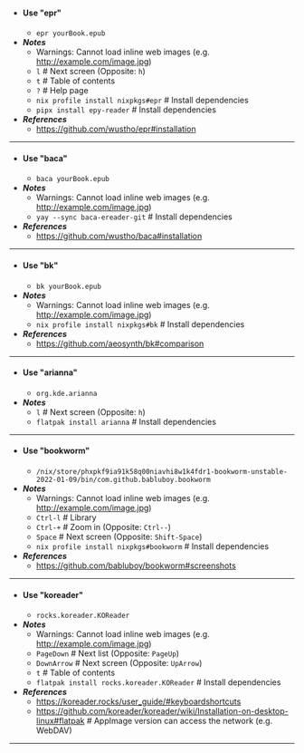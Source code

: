 - #### Use "epr"
    - `epr yourBook.epub`
- ***Notes***
    - Warnings: Cannot load inline web images (e.g. http://example.com/image.jpg)
    - `l` # Next screen (Opposite: `h`)
    - `t` # Table of contents
    - `?` # Help page
    - `nix profile install nixpkgs#epr` # Install dependencies
    - `pipx install epy-reader` # Install dependencies
- ***References***
    - https://github.com/wustho/epr#installation
- ---
- #### Use "baca"
    - `baca yourBook.epub`
- ***Notes***
    - Warnings: Cannot load inline web images (e.g. http://example.com/image.jpg)
    - `yay --sync baca-ereader-git` # Install dependencies
- ***References***
    - https://github.com/wustho/baca#installation
- ---
- #### Use "bk"
    - `bk yourBook.epub`
- ***Notes***
    - Warnings: Cannot load inline web images (e.g. http://example.com/image.jpg)
    - `nix profile install nixpkgs#bk` # Install dependencies
- ***References***
    - https://github.com/aeosynth/bk#comparison
- ---
- #### Use "arianna"
    - `org.kde.arianna`
- ***Notes***
    - `l` # Next screen (Opposite: `h`)
    - `flatpak install arianna` # Install dependencies
- ---
- #### Use "bookworm"
    - `/nix/store/phxpkf9ia91k58q00niavhi8w1k4fdr1-bookworm-unstable-2022-01-09/bin/com.github.babluboy.bookworm`
- ***Notes***
    - Warnings: Cannot load inline web images (e.g. http://example.com/image.jpg)
    - `Ctrl-l` # Library
    - `Ctrl-+` # Zoom in (Opposite: `Ctrl--`)
    - `Space` # Next screen (Opposite: `Shift-Space`)
    - `nix profile install nixpkgs#bookworm` # Install dependencies
- ***References***
    - https://github.com/babluboy/bookworm#screenshots
- ---
- #### Use "koreader"
    - `rocks.koreader.KOReader`
- ***Notes***
    - Warnings: Cannot load inline web images (e.g. http://example.com/image.jpg)
    - `PageDown` # Next list (Opposite: `PageUp`)
    - `DownArrow` # Next screen (Opposite: `UpArrow`)
    - `t` # Table of contents
    - `flatpak install rocks.koreader.KOReader` # Install dependencies
- ***References***
    - https://koreader.rocks/user_guide/#keyboardshortcuts
    - https://github.com/koreader/koreader/wiki/Installation-on-desktop-linux#flatpak # AppImage version can access the network (e.g. WebDAV)
- ---

